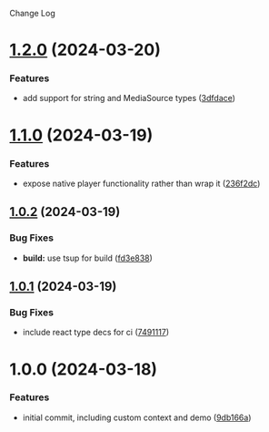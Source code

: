 Change Log

# [1.2.0](https://github.com/deepgram-devs/react-nowplaying/compare/1.1.0...1.2.0) (2024-03-20)


### Features

* add support for string and MediaSource types ([3dfdace](https://github.com/deepgram-devs/react-nowplaying/commit/3dfdace57a2305f5744cfd69200a164cf7c1461d))

# [1.1.0](https://github.com/deepgram-devs/react-nowplaying/compare/1.0.2...1.1.0) (2024-03-19)


### Features

* expose native player functionality rather than wrap it ([236f2dc](https://github.com/deepgram-devs/react-nowplaying/commit/236f2dca300238ce7ac14e31bdf6e3cff3b21f8d))

## [1.0.2](https://github.com/deepgram-devs/react-nowplaying/compare/1.0.1...1.0.2) (2024-03-19)


### Bug Fixes

* **build:** use tsup for build ([fd3e838](https://github.com/deepgram-devs/react-nowplaying/commit/fd3e8387bebd2074f2c0942b545712d917bf109b))

## [1.0.1](https://github.com/deepgram-devs/react-nowplaying/compare/1.0.0...1.0.1) (2024-03-19)


### Bug Fixes

* include react type decs for ci ([7491117](https://github.com/deepgram-devs/react-nowplaying/commit/74911175f06e6ab57dc535c8a6581f1498e32573))

# 1.0.0 (2024-03-18)


### Features

* initial commit, including custom context and demo ([9db166a](https://github.com/deepgram-devs/react-nowplaying/commit/9db166a35a418f4dbe49fd8734e034f3fa7b6c6a))
